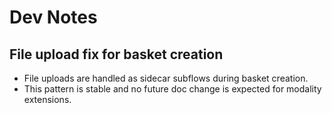 # Dev Notes

## File upload fix for basket creation

- File uploads are handled as sidecar subflows during basket creation.
- This pattern is stable and no future doc change is expected for modality extensions.


